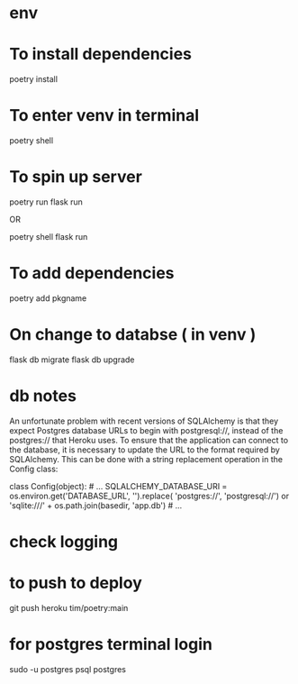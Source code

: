 # env

# To install dependencies
poetry install

# To enter venv in terminal
poetry shell

# To spin up server
poetry run flask run

OR

poetry shell
flask run

# To add dependencies
poetry add pkgname

# On change to databse ( in venv )
flask db migrate
flask db upgrade

# db notes
An unfortunate problem with recent versions of SQLAlchemy is that they expect Postgres database URLs to begin with postgresql://, instead of the postgres:// that Heroku uses. To ensure that the application can connect to the database, it is necessary to update the URL to the format required by SQLAlchemy. This can be done with a string replacement operation in the Config class:


class Config(object):
    # ...
    SQLALCHEMY_DATABASE_URI = os.environ.get('DATABASE_URL', '').replace(
        'postgres://', 'postgresql://') or \
        'sqlite:///' + os.path.join(basedir, 'app.db')
    # ...

# check logging


# to push to deploy
git push heroku tim/poetry:main


# for postgres terminal login
sudo -u postgres psql postgres
